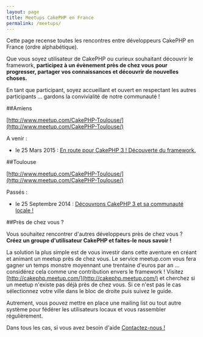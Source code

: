 ```yaml
---
layout: page
title: Meetups CakePHP en France
permalink: /meetups/
---
```


Cette page recense toutes les rencontres entre développeurs CakePHP en France  (ordre alphabétique).

Que vous soyez utilisateur de CakePHP ou curieux souhaitant découvrir le framework, **participez à un évènement près de chez vous pour progresser, partager vos connaissances et découvrir de nouvelles choses.**

En tant que participant, soyez accueillant et ouvert en respectant les autres participants ... gardons la convivialité de notre communauté !

##Amiens

[http://www.meetup.com/CakePHP-Toulouse/](http://www.meetup.com/CakePHP-Toulouse/)

A venir :

* le 25 Mars 2015 : [En route pour CakePHP 3 ! Découverte du framework.](http://forum.cakephp-fr.org/viewtopic.php?id=7315)

##Toulouse

[http://www.meetup.com/CakePHP-Toulouse/](http://www.meetup.com/CakePHP-Toulouse/)

Passés :

* le 25 Septembre 2014 : [Découvrons CakePHP 3 et sa communauté locale !](http://www.meetup.com/CakePHP-Toulouse/events/204531632/)

##Près de chez vous ?

Vous souhaitez rencontrer d'autres développeurs près de chez vous ? **Créez un groupe d'utilisateur CakePHP et faites-le nous savoir !**

La solution la plus simple est de vous investir dans cette aventure en créant et animant un meetup près de chez vous. Le service meetup.com vous fera gagner un temps monstre moyennant une trentaine d'euros par an ... considérez cela comme une contribution envers le framework !
Visitez [http://cakephp.meetup.com/](http://cakephp.meetup.com/) et cherchez si un meetup n'existe pas déjà près de chez vous. Si ce n'est pas le cas sélectionnez votre ville dans le bloc de droite puis suivez le guide.

Autrement, vous pouvez mettre en place une mailing list ou tout autre système pour fédérer les utilisateurs locaux et vous rassembler régulièrement.

Dans tous les cas, si vous avez besoin d'aide [Contactez-nous !](mailto:contact@cakephp-fr.org)

<script>!function(d,s,id){var js,fjs=d.getElementsByTagName(s)[0];if(!d.getElementById(id)){js=d.createElement(s); js.id=id;js.async=true;js.src="https://secure.meetup.com/script/217965377037627760507776/api/mu.btns.js?id=7nen373d2fa7oilhnsh2sic1t7";fjs.parentNode.insertBefore(js,fjs);}}(document,"script","mu-bootjs");</script>
